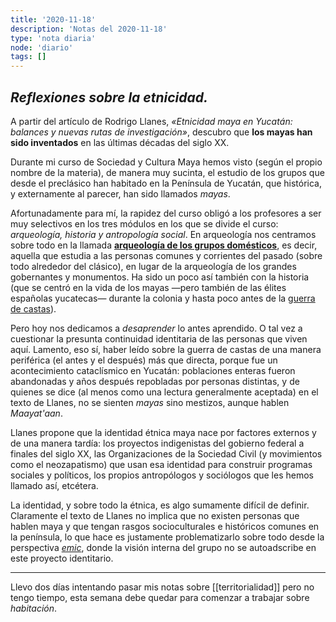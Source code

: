 ```yaml
---
title: '2020-11-18'
description: 'Notas del 2020-11-18'
type: 'nota diaria'
node: 'diario'
tags: []
---
```


## *Reflexiones sobre la etnicidad.*

A partir del artículo de Rodrigo Llanes, *«Etnicidad maya en 
Yucatán: balances y nuevas rutas de investigación»*, descubro que **los mayas han sido inventados** en las últimas décadas del siglo XX. 

Durante mi curso de Sociedad y Cultura Maya hemos visto (según el propio nombre de la materia), de manera muy sucinta, el estudio de los grupos que desde el preclásico han habitado en la Península de Yucatán, que histórica, y externamente al parecer, han sido llamados *mayas*.

Afortunadamente para mí, la rapidez del curso obligó a los profesores a ser muy selectivos en los tres módulos en los que se divide el curso: *arqueología, historia y antropología social*. En arqueología nos centramos sobre todo en la llamada [**arqueología de los grupos domésticos**](https://en.wikipedia.org/wiki/Household_archaeology), es decir, aquella que estudia a las personas comunes y corrientes del pasado (sobre todo alrededor del clásico), en lugar de la arqueología de los grandes gobernantes y monumentos. Ha sido un poco así también con la historia (que se centró en la vida de los mayas —pero también de las élites españolas yucatecas— durante la colonia y hasta poco antes de la [guerra de castas](https://es.wikipedia.org/wiki/Guerra_de_Castas)).

Pero hoy nos dedicamos a *desaprender* lo antes aprendido. O tal vez a cuestionar la presunta continuidad identitaria de las personas que viven aquí. Lamento, eso sí, haber leído sobre la guerra de castas de una manera periférica (el antes y el después) más que directa, porque fue un acontecimiento cataclísmico en Yucatán: poblaciones enteras fueron abandonadas y años después repobladas por personas distintas, y de quienes se dice (al menos como una lectura generalmente aceptada) en el texto de Llanes, no se sienten *mayas* sino mestizos, aunque hablen *Maayat'aan*.

Llanes propone que la identidad étnica maya nace por factores externos y de una manera tardía: los proyectos indigenistas del gobierno federal a finales del siglo XX, las Organizaciones de la Sociedad Civil (y movimientos como el neozapatismo) que usan esa identidad para construir programas sociales y políticos, los propios antropólogos y sociólogos que les hemos llamado así, etcétera.

La identidad, y sobre todo la étnica, es algo sumamente difícil de definir. Claramente el texto de Llanes no implica que no existen personas que hablen maya y que tengan rasgos socioculturales e históricos comunes en la península, lo que hace es justamente problematizarlo sobre todo desde la perspectiva [*emic*](https://es.wikipedia.org/wiki/Emic_y_etic), donde la visión interna del grupo no se autoadscribe en este proyecto identitario.

---
Llevo dos días intentando pasar mis notas sobre [[territorialidad]] pero no tengo tiempo, esta semana debe quedar para comenzar a trabajar sobre *habitación*.